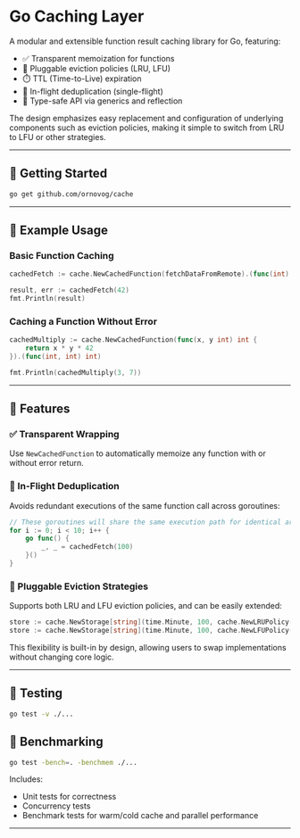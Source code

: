# Go Caching Layer

A modular and extensible function result caching library for Go, featuring:

- ✅ Transparent memoization for functions
- 🔁 Pluggable eviction policies (LRU, LFU)
- ⏱️ TTL (Time-to-Live) expiration
- 🧠 In-flight deduplication (single-flight)
- 🧪 Type-safe API via generics and reflection

The design emphasizes easy replacement and configuration of underlying components such as eviction policies, making it simple to switch from LRU to LFU or other strategies.

---

## 🚀 Getting Started

```bash
go get github.com/ornovog/cache
```

---

## 🧩 Example Usage

### Basic Function Caching

```go
cachedFetch := cache.NewCachedFunction(fetchDataFromRemote).(func(int) (string, error))

result, err := cachedFetch(42)
fmt.Println(result)
```

### Caching a Function Without Error

```go
cachedMultiply := cache.NewCachedFunction(func(x, y int) int {
    return x * y * 42
}).(func(int, int) int)

fmt.Println(cachedMultiply(3, 7))
```

---

## 🔧 Features

### ✅ Transparent Wrapping
Use `NewCachedFunction` to automatically memoize any function with or without error return.

### 🧠 In-Flight Deduplication
Avoids redundant executions of the same function call across goroutines:

```go
// These goroutines will share the same execution path for identical arguments
for i := 0; i < 10; i++ {
    go func() {
        _, _ = cachedFetch(100)
    }()
}
```

### 🔁 Pluggable Eviction Strategies

Supports both LRU and LFU eviction policies, and can be easily extended:

```go
store := cache.NewStorage[string](time.Minute, 100, cache.NewLRUPolicy())
store := cache.NewStorage[string](time.Minute, 100, cache.NewLFUPolicy())
```

This flexibility is built-in by design, allowing users to swap implementations without changing core logic.

---

## 🧪 Testing

```bash
go test -v ./...
```

## 🧪 Benchmarking
```bash
go test -bench=. -benchmem ./...
```

Includes:
- Unit tests for correctness
- Concurrency tests
- Benchmark tests for warm/cold cache and parallel performance

---